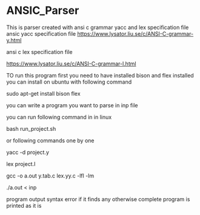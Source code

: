 # ANSIC_Parser
This is parser created with ansi c grammar yacc and lex specification file
ansic yacc specification file
https://www.lysator.liu.se/c/ANSI-C-grammar-y.html

ansi c lex specification file

https://www.lysator.liu.se/c/ANSI-C-grammar-l.html


TO run this program first you need to have installed bison and flex installed
you can install on ubuntu with following command

sudo apt-get install bison flex

you can write a program you want to parse in inp file

you can run following command in in linux


bash run_project.sh

or
following commands one by one

yacc -d project.y


lex project.l


gcc -o a.out y.tab.c lex.yy.c -lfl -lm


./a.out < inp


program output syntax error if it finds any otherwise complete program is printed as it is

